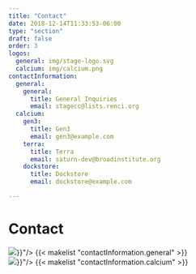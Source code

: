 ```yaml
---
title: "Contact"
date: 2018-12-14T11:33:53-06:00
type: "section"
draft: false
order: 3
logos:
  general: img/stage-logo.svg
  calcium: img/calcium.png
contactInformation:
  general:
    general:
      title: General Inquiries
      email: stagecc@lists.renci.org
  calcium:
    gen3:
      title: Gen3
      email: gen3@example.com
    terra:
      title: Terra
      email: saturn-dev@broadinstitute.org
    dockstore:
      title: Dockstore
      email: dockstore@example.com

---
```


<div id="contact" class='contact'>
  <h1>Contact</h1>
  <div class='contact__content'>
    <div class='contact__info'>
      <img class='contact__logo' src="{{< param "logos.general" >}}"/>
      {{< makelist "contactInformation.general" >}}
    </div>
    <div class='contact__info'>
      <img class='contact__logo' src="{{< param "logos.calcium" >}}"/>
      {{< makelist "contactInformation.calcium" >}}
    </div>
  </div>
</div>

